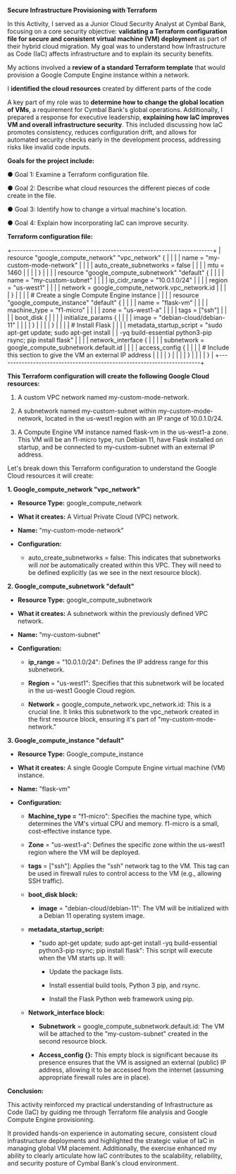 **Secure Infrastructure Provisioning with Terraform**

In this Activity, I served as a Junior Cloud Security Analyst at Cymbal
Bank, focusing on a core security objective: **validating a Terraform
configuration file for secure and consistent virtual machine (VM)
deployment** as part of their hybrid cloud migration. My goal was to
understand how Infrastructure as Code (IaC) affects infrastructure and
to explain its security benefits.

My actions involved a **review of a standard Terraform template** that
would provision a Google Compute Engine instance within a network.

I **identified the cloud resources** created by different parts of the
code

A key part of my role was to **determine how to change the global
location of VMs**, a requirement for Cymbal Bank\'s global operations.
Additionally, I prepared a response for executive leadership,
**explaining how IaC improves VM and overall infrastructure security**.
This included discussing how IaC promotes consistency, reduces
configuration drift, and allows for automated security checks early in
the development process, addressing risks like invalid code inputs.

**Goals for the project include:**

● Goal 1: Examine a Terraform configuration file.

● Goal 2: Describe what cloud resources the different pieces of code
create in the file.

● Goal 3: Identify how to change a virtual machine's location.

● Goal 4: Explain how incorporating IaC can improve security.

**Terraform configuration file:**

+-----------------------------------------------------------------------+
| resource \"google_compute_network\" \"vpc_network\" {                 |
|                                                                       |
| name = \"my-custom-mode-network\"                                     |
|                                                                       |
| auto_create_subnetworks = false                                       |
|                                                                       |
| mtu = 1460                                                            |
|                                                                       |
| }                                                                     |
|                                                                       |
| resource \"google_compute_subnetwork\" \"default\" {                  |
|                                                                       |
| name = \"my-custom-subnet\"                                           |
|                                                                       |
| ip_cidr_range = \"10.0.1.0/24\"                                       |
|                                                                       |
| region = \"us-west1\"                                                 |
|                                                                       |
| network = google_compute_network.vpc_network.id                       |
|                                                                       |
| }                                                                     |
|                                                                       |
| \# Create a single Compute Engine instance                            |
|                                                                       |
| resource \"google_compute_instance\" \"default\" {                    |
|                                                                       |
| name = \"flask-vm\"                                                   |
|                                                                       |
| machine_type = \"f1-micro\"                                           |
|                                                                       |
| zone = \"us-west1-a\"                                                 |
|                                                                       |
| tags = \[\"ssh\"\]                                                    |
|                                                                       |
| boot_disk {                                                           |
|                                                                       |
| initialize_params {                                                   |
|                                                                       |
| image = \"debian-cloud/debian-11\"                                    |
|                                                                       |
| }                                                                     |
|                                                                       |
| }                                                                     |
|                                                                       |
| \# Install Flask                                                      |
|                                                                       |
| metadata_startup_script = \"sudo apt-get update; sudo apt-get install |
| -yq build-essential python3-pip rsync; pip install flask\"            |
|                                                                       |
| network_interface {                                                   |
|                                                                       |
| subnetwork = google_compute_subnetwork.default.id                     |
|                                                                       |
| access_config {                                                       |
|                                                                       |
| \# Include this section to give the VM an external IP address         |
|                                                                       |
| }                                                                     |
|                                                                       |
| }                                                                     |
|                                                                       |
| }                                                                     |
+-----------------------------------------------------------------------+

**This Terraform configuration will create the following Google Cloud
resources:**

1.  A custom VPC network named my-custom-mode-network.

2.  A subnetwork named my-custom-subnet within my-custom-mode-network,
    located in the us-west1 region with an IP range of 10.0.1.0/24.

3.  A Compute Engine VM instance named flask-vm in the us-west1-a zone.
    This VM will be an f1-micro type, run Debian 11, have Flask
    installed on startup, and be connected to my-custom-subnet with an
    external IP address.

Let\'s break down this Terraform configuration to understand the Google
Cloud resources it will create:

**1. Google_compute_network \"vpc_network\"**

- **Resource Type:** google_compute_network

- **What it creates:** A Virtual Private Cloud (VPC) network.

- **Name:** \"my-custom-mode-network\"

- **Configuration:**

  - auto_create_subnetworks = false: This indicates that subnetworks
    will *not* be automatically created within this VPC. They will need
    to be defined explicitly (as we see in the next resource block).

**2. Google_compute_subnetwork \"default\"**

- **Resource Type:** google_compute_subnetwork

- **What it creates:** A subnetwork within the previously defined VPC
  network.

- **Name:** \"my-custom-subnet\"

- **Configuration:**

  - **ip_range** = \"10.0.1.0/24\": Defines the IP address range for
    this subnetwork.

  - **Region** = \"us-west1\": Specifies that this subnetwork will be
    located in the us-west1 Google Cloud region.

  - **Network** = google_compute_network.vpc_network.id: This is a
    crucial line. It links this subnetwork to the vpc_network created in
    the first resource block, ensuring it\'s part of
    \"my-custom-mode-network.\"

**3. Google_compute_instance \"default\"**

- **Resource Type:** Google_compute_instance

- **What it creates:** A single Google Compute Engine virtual machine
  (VM) instance.

- **Name:** \"flask-vm\"

- **Configuration:**

  - **Machine_type =** \"f1-micro\": Specifies the machine type, which
    determines the VM\'s virtual CPU and memory. f1-micro is a small,
    cost-effective instance type.

  - **Zone** = \"us-west1-a\": Defines the specific zone within the
    us-west1 region where the VM will be deployed.

  - **tags** = \[\"ssh\"\]: Applies the \"ssh\" network tag to the VM.
    This tag can be used in firewall rules to control access to the VM
    (e.g., allowing SSH traffic).

  - **boot_disk block:**

    - **image** = \"debian-cloud/debian-11\": The VM will be initialized
      with a Debian 11 operating system image.

  - **metadata_startup_script:**

    - \"sudo apt-get update; sudo apt-get install -yq build-essential
      python3-pip rsync; pip install flask\": This script will execute
      when the VM starts up. It will:

      - Update the package lists.

      - Install essential build tools, Python 3 pip, and rsync.

      - Install the Flask Python web framework using pip.

  - **Network_interface block:**

    - **Subnetwork** = google_compute_subnetwork.default.id: The VM will
      be attached to the \"my-custom-subnet\" created in the second
      resource block.

    - **Access_config {}:** This empty block is significant because its
      presence ensures that the VM is assigned an external (public) IP
      address, allowing it to be accessed from the internet (assuming
      appropriate firewall rules are in place).

**Conclusion:**

This activity reinforced my practical understanding of Infrastructure as
Code (IaC) by guiding me through Terraform file analysis and Google
Compute Engine provisioning.

It provided hands-on experience in automating secure, consistent cloud
infrastructure deployments and highlighted the strategic value of IaC in
managing global VM placement. Additionally, the exercise enhanced my
ability to clearly articulate how IaC contributes to the scalability,
reliability, and security posture of Cymbal Bank's cloud environment.
